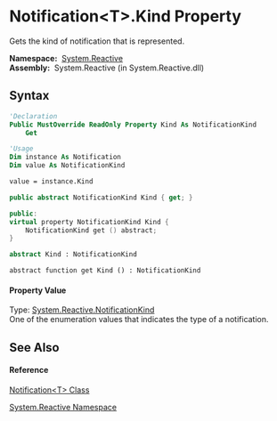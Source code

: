 # Notification\<T\>.Kind Property

Gets the kind of notification that is represented.

**Namespace:**  [System.Reactive](System.Reactive\System.Reactive.md)  
**Assembly:**  System.Reactive (in System.Reactive.dll)

## Syntax

```vb
'Declaration
Public MustOverride ReadOnly Property Kind As NotificationKind
    Get
```

```vb
'Usage
Dim instance As Notification
Dim value As NotificationKind

value = instance.Kind
```

```csharp
public abstract NotificationKind Kind { get; }
```

```c++
public:
virtual property NotificationKind Kind {
    NotificationKind get () abstract;
}
```

```fsharp
abstract Kind : NotificationKind
```

```jscript
abstract function get Kind () : NotificationKind
```

#### Property Value

Type: [System.Reactive.NotificationKind](NotificationKind\NotificationKind.md)  
One of the enumeration values that indicates the type of a notification.

## See Also

#### Reference

[Notification\<T\> Class](Notification\Notification(T).md)

[System.Reactive Namespace](System.Reactive\System.Reactive.md)





